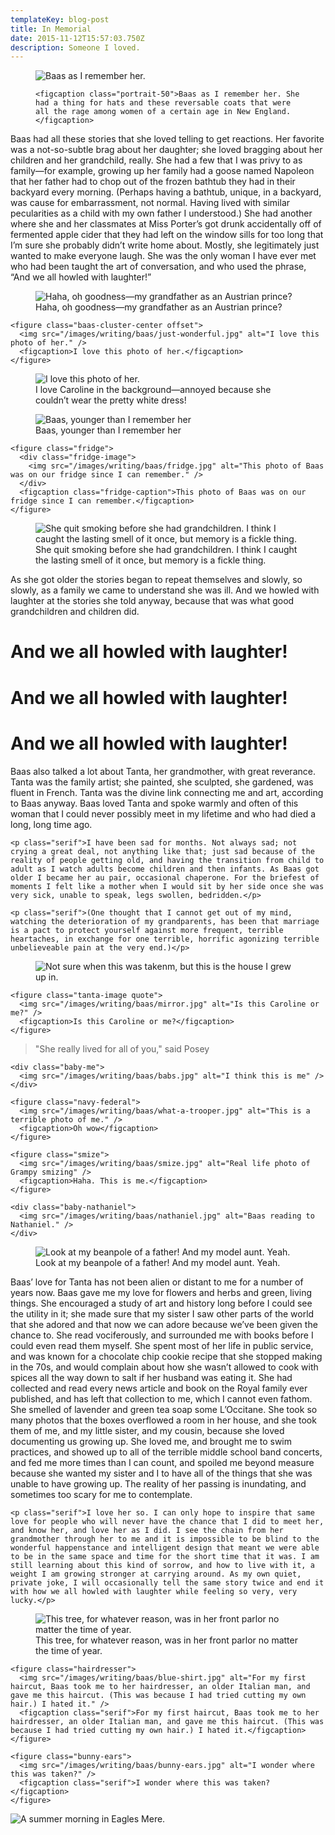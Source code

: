 ```yaml
---
templateKey: blog-post
title: In Memorial
date: 2015-11-12T15:57:03.750Z
description: Someone I loved.
---
```

<div class="baas serif">
  <figure class="baas-entry">
    <div class="portrait-50">
      <img src="/images/writing/baas/as-i-remember.jpg" alt="Baas as I remember her." />
    </div>

    <figcaption class="portrait-50">Baas as I remember her. She had a thing for hats and these reversable coats that were all the rage among women of a certain age in New England.</figcaption>
  </figure>

  <p class="baas-stories serif">Baas had all these stories that she loved telling to get reactions. Her favorite was a not-so-subtle brag about her daughter; she loved bragging about her children and her grandchild, really. She had a few that I was privy to as family—for example, growing up her family had a goose named Napoleon that her father had to chop out of the frozen bathtub they had in their backyard every morning. (Perhaps having a bathtub, unique, in a backyard, was cause for embarrassment, not normal. Having lived with similar pecularities as a child with my own father I understood.) She had another where she and her classmates at Miss Porter’s got drunk accidentally off of fermented apple cider that they had left on the window sills for too long that I’m sure she probably didn’t write home about. Mostly, she legitimately just wanted to make everyone laugh. She was the only woman I have ever met who had been taught the art of conversation, and who used the phrase, “And we all howled with laughter!”</p>

  <div class="baas-cluster baas-cluster-prince">
    <figure>
      <img src="/images/writing/baas/prince.jpg" alt="Haha, oh goodness—my grandfather as an Austrian prince?" />
      <figcaption>Haha, oh goodness—my grandfather as an Austrian prince?</figcaption>
    </figure>

    <figure class="baas-cluster-center offset">
      <img src="/images/writing/baas/just-wonderful.jpg" alt="I love this photo of her." />
      <figcaption>I love this photo of her.</figcaption>
    </figure>
  </div>

  <div class="baas-cluster baas-cluster-communion">
    <figure>
      <img src="/images/writing/baas/first-communion.jpg" alt="I love this photo of her." />
      <figcaption>I love Caroline in the background—annoyed because she couldn’t wear the pretty white dress!</figcaption>
    </figure>
  </div>

  <div class="baas-cluster baas-cluster-young">
    <figure>
      <img src="/images/writing/baas/younger.jpg" alt="Baas, younger than I remember her" />
      <figcaption>Baas, younger than I remember her</figcaption>
    </figure>

    <figure class="fridge">
      <div class="fridge-image">
        <img src="/images/writing/baas/fridge.jpg" alt="This photo of Baas was on our fridge since I can remember." />
      </div>
      <figcaption class="fridge-caption">This photo of Baas was on our fridge since I can remember.</figcaption>
    </figure>
  </div>

  <figure class="baas-cluster baas-cluster-smoking">
    <div class="smoking-image">
      <img src="/images/writing/baas/smoking.jpg" alt="She quit smoking before she had grandchildren. I think I caught the lasting smell of it once, but memory is a fickle thing." />
    </div>
    <figcaption class="smoking-caption">She quit smoking before she had grandchildren. I think I caught the lasting smell of it once, but memory is a fickle thing.</figcaption>
  </figure>

  <div class="huge">
    <p class="baas-stories serif">As she got older the stories began to repeat themselves and slowly, so slowly, as a family we came to understand she was ill. And we howled with laughter at the stories she told anyway, because that was what good grandchildren and children did.</p>
  </div>

  <div class="howls">
    <h1 class="howl">And we all howled with laughter!</h1>
    <h1 class="howl">And we all howled with laughter!</h1>
    <h1 class="howl">And we all howled with laughter!</h1>
  </div>

  <section class="tanta">
    <p class="serif">Baas also talked a lot about Tanta, her grandmother, with great reverance. Tanta was the family artist; she painted, she sculpted, she gardened, was fluent in French. Tanta was the divine link connecting me and art, according to Baas anyway. Baas loved Tanta and spoke warmly and often of this woman that I could never possibly meet in my lifetime and who had died a long, long time ago.</p>

    <p class="serif">I have been sad for months. Not always sad; not crying a great deal, not anything like that; just sad because of the reality of people getting old, and having the transition from child to adult as I watch adults become children and then infants. As Baas got older I became her au pair, occasional chaperone. For the briefest of moments I felt like a mother when I would sit by her side once she was very sick, unable to speak, legs swollen, bedridden.</p>

    <p class="serif">(One thought that I cannot get out of my mind, watching the deterioration of my grandparents, has been that marriage is a pact to protect yourself against more frequent, terrible heartaches, in exchange for one terrible, horrific agonizing terrible unbelieveable pain at the very end.)</p>
  </section>

  <div class="tanta-images">
    <figure class="tanta-image">
      <img src="/images/writing/baas/halloween.jpg" alt="Not sure when this was takenm, but this is the house I grew up in." />
    </figure>

    <figure class="tanta-image quote">
      <img src="/images/writing/baas/mirror.jpg" alt="Is this Caroline or me?" />
      <figcaption>Is this Caroline or me?</figcaption>
    </figure>
  </div>

  <section class="really-lived serif">
    <blockquote class="posey">"She really lived for all of you," said Posey</blockquote>

    <div class="baby-me">
      <img src="/images/writing/baas/babs.jpg" alt="I think this is me" />
    </div>

    <figure class="navy-federal">
      <img src="/images/writing/baas/what-a-trooper.jpg" alt="This is a terrible photo of me." />
      <figcaption>Oh wow</figcaption>
    </figure>

    <figure class="smize">
      <img src="/images/writing/baas/smize.jpg" alt="Real life photo of Grampy smizing" />
      <figcaption>Haha. This is me.</figcaption>
    </figure>

    <div class="baby-nathaniel">
      <img src="/images/writing/baas/nathaniel.jpg" alt="Baas reading to Nathaniel." />
    </div>
  </section>
</div>

<figure class="beanpole">
  <img src="/images/writing/baas/beanpole.jpg" alt="Look at my beanpole of a father! And my model aunt. Yeah." />
  <figcaption class="serif">Look at my beanpole of a father! And my model aunt. Yeah.</figcaption>
</figure>

<section class="memories">
  <div class="green-things">
    <p class="serif">Baas’ love for Tanta has not been alien or distant to me for a number of years now. Baas gave me my love for flowers and herbs and green, living things. She encouraged a study of art and history long before I could see the utility in it; she made sure that my sister I saw other parts of the world that she adored and that now we can adore because we’ve been given the chance to. She read vociferously, and surrounded me with books before I could even read them myself. She spent most of her life in public service, and was known for a chocolate chip cookie recipe that she stopped making in the 70s, and would complain about how she wasn’t allowed to cook with spices all the way down to salt if her husband was eating it. She had collected and read every news article and book on the Royal family ever published, and has left that collection to me, which I cannot even fathom. She smelled of lavender and green tea soap some L’Occitane. She took so many photos that the boxes overflowed a room in her house, and she took them of me, and my little sister, and my cousin, because she loved documenting us growing up. She loved me, and brought me to swim practices, and showed up to all of the terrible middle school band concerts, and fed me more times than I can count, and spoiled me beyond measure because she wanted my sister and I to have all of the things that she was unable to have growing up. The reality of her passing is inundating, and sometimes too scary for me to contemplate.</p>

    <p class="serif">I love her so. I can only hope to inspire that same love for people who will never have the chance that I did to meet her, and know her, and love her as I did. I see the chain from her grandmother through her to me and it is impossible to be blind to the wonderful happenstance and intelligent design that meant we were able to be in the same space and time for the short time that it was. I am still learning about this kind of sorrow, and how to live with it, a weight I am growing stronger at carrying around. As my own quiet, private joke, I will occasionally tell the same story twice and end it with how we all howled with laughter while feeling so very, very lucky.</p>
  </div>

  <div class="memory-images">
    <figure class="christmas-tree">
      <img src="/images/writing/baas/christmas-tree.jpg" alt="This tree, for whatever reason, was in her front parlor no matter the time of year." />
      <figcaption class="serif">This tree, for whatever reason, was in her front parlor no matter the time of year.</figcaption>
    </figure>

    <figure class="hairdresser">
      <img src="/images/writing/baas/blue-shirt.jpg" alt="For my first haircut, Baas took me to her hairdresser, an older Italian man, and gave me this haircut. (This was because I had tried cutting my own hair.) I hated it." />
      <figcaption class="serif">For my first haircut, Baas took me to her hairdresser, an older Italian man, and gave me this haircut. (This was because I had tried cutting my own hair.) I hated it.</figcaption>
    </figure>

    <figure class="bunny-ears">
      <img src="/images/writing/baas/bunny-ears.jpg" alt="I wonder where this was taken?" />
      <figcaption class="serif">I wonder where this was taken?</figcaption>
    </figure>
  </div>
</section>

<img src="/images/writing/baas/eagles-mere.jpg" alt="A summer morning in Eagles Mere." class="em" />
